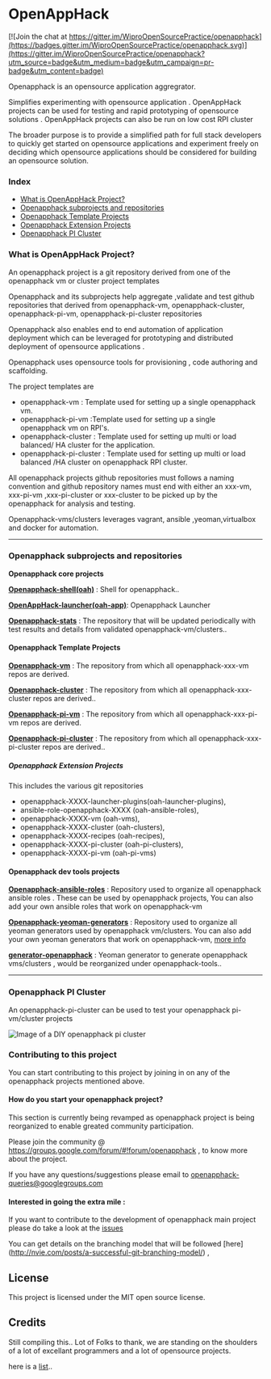 # OpenAppHack

[![Join the chat at https://gitter.im/WiproOpenSourcePractice/openapphack](https://badges.gitter.im/WiproOpenSourcePractice/openapphack.svg)](https://gitter.im/WiproOpenSourcePractice/openapphack?utm_source=badge&utm_medium=badge&utm_campaign=pr-badge&utm_content=badge)

Openapphack is an opensource application aggregrator.

Simplifies experimenting with opensource application . OpenAppHack projects can be used for testing and rapid prototyping of opensource solutions . OpenAppHack projects can also be run on low cost RPI cluster

The broader purpose is to provide a simplified path for full stack developers to quickly get started on opensource applications and experiment freely on deciding which opensource applications should be considered for building an opensource solution.

### Index

- [What is OpenAppHack Project?](https://github.com/WiproOpenSourcePractice/openapphack#what-is-openapphack-vm-project)
- [Openapphack subprojects and repositories ](https://github.com/WiproOpenSourcePractice/openapphack#openapphack-subprojects-and-repositories )
 - [Openapphack Template Projects](https://github.com/WiproOpenSourcePractice/openapphack#openapphack-template-projects)
 - [Openapphack Extension Projects](https://github.com/WiproOpenSourcePractice/openapphack#openapphack-extension-projects)
- [Openapphack PI Cluster](https://github.com/WiproOpenSourcePractice/openapphack#openapphack-pi-cluster)

### What is OpenAppHack Project?

An openapphack project is a git repository derived from one of the openapphack vm or cluster project templates

Openapphack and its subprojects help aggregate ,validate and test github repositories that derived from  openapphack-vm, openapphack-cluster, openapphack-pi-vm, openapphack-pi-cluster repositories

Openapphack also enables end to end automation of application deployment which can be leveraged for prototyping and distributed deployment of opensource applications . 

Openapphack uses opensource tools for provisioning , code authoring and scaffolding.

The project templates are

- openapphack-vm  : Template used for setting up a single openapphack vm. 
- openapphack-pi-vm :Template used for setting up a single openapphack vm on RPI's.
- openapphack-cluster : Template used for setting up multi or  load balanced/ HA cluster for the application.
- openapphack-pi-cluster : Template used for setting up multi or  load balanced /HA cluster on openapphack RPI cluster.

All openapphack projects github repositories must follows a naming convention and github repository names must end with either an xxx-vm, xxx-pi-vm ,xxx-pi-cluster or xxx-cluster to be picked up by the openapphack for analysis and testing.  

Openapphack-vms/clusters leverages vagrant, ansible ,yeoman,virtualbox and docker for automation. 

***


### Openapphack subprojects and repositories 

**Openapphack core projects**

[**Openapphack-shell(oah)**](https://github.com/WiproOpenSourcePractice/openapphack-shell) : Shell for openapphack.. 

[**OpenAppHack-launcher(oah-app)**](): Openapphack Launcher 

[**Openapphack-stats**](https://github.com/WiproOpenSourcePractice/openapphack-stats) : The repository that will be updated periodically with test results and details from validated openapphack-vm/clusters.. 

#### **Openapphack Template Projects**

[**Openapphack-vm**](https://github.com/WiproOpenSourcePractice/openapphack-vm) : The repository from which all openapphack-xxx-vm repos are derived. 

[**Openapphack-cluster**](https://github.com/WiproOpenSourcePractice/openapphack-cluster) : The repository from which all openapphack-xxx-cluster repos are derived.. 

[**Openapphack-pi-vm**](https://github.com/WiproOpenSourcePractice/openapphack-pi-vm) : The repository from which all openapphack-xxx-pi-vm repos are derived. 

[**Openapphack-pi-cluster**](https://github.com/WiproOpenSourcePractice/openapphack-pi-cluster) : The repository from which all openapphack-xxx-pi-cluster repos are derived.. 

##### **Openapphack Extension Projects**

This includes the various git repositories 

- openapphack-XXXX-launcher-plugins(oah-launcher-plugins),
- ansible-role-openapphack-XXXX (oah-ansible-roles),
- openapphack-XXXX-vm (oah-vms),
- openapphack-XXXX-cluster (oah-clusters),
- openapphack-XXXX-recipes (oah-recipes),
- openapphack-XXXX-pi-cluster (oah-pi-clusters),
- openapphack-XXXX-pi-vm (oah-pi-vms)

#### **Openapphack dev tools projects**

[**Openapphack-ansible-roles**](https://github.com/WiproOpenSourcePractice/openapphack-ansible-roles) : Repository used to organize all openapphack ansible roles . These can be used by openapphack projects, You can also add your own ansible roles that work on openapphack-vm

[**Openapphack-yeoman-generators**](https://github.com/WiproOpenSourcePractice/openapphack-yeoman-generators) : Repository used to organize  all yeoman generators used by openapphack vm/clusters. You can also add your own yeoman generators that work on openapphack-vm, [more info](https://github.com/WiproOpenSourcePractice/openapphack-yeoman-generators/wiki/Openapphack-Yeoman-Generators) 

[**generator-openapphack**](https://github.com/WiproOpenSourcePractice/generator-openapphack) : Yeoman generator to generate openapphack vms/clusters , would be reorganized under openapphack-tools.. 

***
### Openapphack PI Cluster

An openapphack-pi-cluster can be used to test your openapphack pi-vm/cluster projects

![Image of a DIY openapphack pi cluster](https://cloud.githubusercontent.com/assets/8347838/15924963/ab4d9504-2e52-11e6-8e04-c58c2bcb0fb2.png)

### Contributing to this project

You can start contributing to this project by joining in on any of the openapphack projects mentioned above.

#### How do you start your openapphack project?

This section is currently being revamped as openapphack project is being reorganized to enable greated community participation.

Please join the community @ https://groups.google.com/forum/#!forum/openapphack , to know more about the project. 

If you have any questions/suggestions please email to [openapphack-queries@googlegroups.com](mailto:openapphack-queries@googlegroups.com) 

#### Interested in going the extra mile : 

If you want to contribute to the development of openapphack main project please do take a look at the [issues](https://github.com/WiproOpenSourcePractice/openapphack/issues)

You can get details on the branching model that will be followed [here] (http://nvie.com/posts/a-successful-git-branching-model/) , 


## License

This project is licensed under the MIT open source license.

## Credits

Still compiling this.. Lot of Folks to thank, we are standing on the shoulders of a lot of excellant programmers and a lot of opensource projects.

here is a [list](https://github.com/WiproOpenSourcePractice/openapphack/wiki/Opensource-Projects-that-got-us-where-we-are-,-and-keeps-us-inspired-to-do-more..).. 

